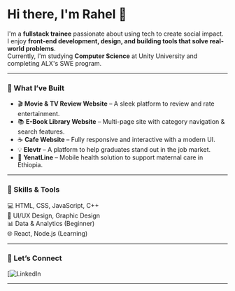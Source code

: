 # Hi there, I'm Rahel 👋  

I'm a **fullstack trainee** passionate about using tech to create social impact.  
I enjoy **front-end development, design, and building tools that solve real-world problems**.  
Currently, I'm studying **Computer Science** at Unity University and completing ALX's SWE program.  

---

### 🚀 What I’ve Built
- 🎬 **Movie & TV Review Website** – A sleek platform to review and rate entertainment.  
- 📚 **E-Book Library Website** – Multi-page site with category navigation & search features.  
- ☕ **Cafe Website** – Fully responsive and interactive with a modern UI.  
- 💡 **Elevtr** – A platform to help graduates stand out in the job market.  
- 🤰 **YenatLine** – Mobile health solution to support maternal care in Ethiopia.  

---

### 🔧 Skills & Tools
💻 HTML, CSS, JavaScript, C++  
🎨 UI/UX Design, Graphic Design  
📊 Data & Analytics (Beginner)  
🌐 React, Node.js (Learning)  

---

### 📌 Let’s Connect  
[![LinkedIn](https://www.linkedin.com/in/rahel-getachew-97a0ba354/)

---

